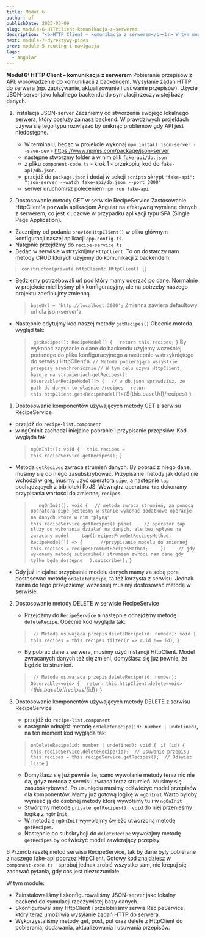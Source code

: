 ```yaml
---
title: Moduł 6
author: pf
publishDate: 2025-03-09
slug: module-6-HTTPClient-komunikacja-z-serwerem
description: "<b>HTTP Client – komunikacja z serwerem</b><br> W tym module nauczysz się integrować Angulara z backendem. Zainstalujemy i skonfigurujemy JSON-server jako lokalny serwer do symulacji bazy danych. Następnie skonfigurujemy HttpClient i zaktualizujemy RecipeService, aby mógł komunikować się z serwerem za pomocą żądań HTTP. Nauczysz się wykorzystywać metody get, post, put i delete do pobierania, dodawania, aktualizowania i usuwania przepisów."
next: module-7-dyrektywy-pipes
prev: module-5-routing-i-nawigacja
tags:
  - Angular
---
```


**Moduł 6: HTTP Client – komunikacja z serwerem**
Pobieranie przepisów z API: wprowadzenie do komunikacji z backendem.
Wysyłanie żądań HTTP do serwera (np. zapisywanie, aktualizowanie i usuwanie przepisów).
Użycie JSON-server jako lokalnego backendu do symulacji rzeczywistej bazy danych.

1. Instalacja JSON-server
Zaczniemy od stworzenia swojego lokalnego serwera, który posłuży za nasz backend.
W prawdziwych projektach używa się tego typu rozwiązać by uniknąć problemów gdy API jest niedostępne.

   * W terminalu, będąc w projekcie wykonaj `npm install json-server --save-dev` - https://www.npmjs.com/package/json-server
   * następne stwórzmy folder a w nim plik `fake-api/db.json`
   * z pliku `component-code.ts` - krok 1 - przekopiuj kod do `fake-api/db.json`.
   * przejdź do `package.json` i dodaj w sekcji `scripts` skrypt `"fake-api": "json-server --watch fake-api/db.json --port 3000"`
   * serwer uruchomisz poleceniem `npm run fake-api`

1. Dostosowanie metody GET w serwisie RecipeService
  Zastosowanie HttpClient'a pozwala aplikacjom Angular na efektywną wymianę danych z serwerem, co jest kluczowe w przypadku aplikacji typu SPA (Single Page Application).

  * Zacznijmy od podania `provideHttpClient()` w pliku głównym konfiguracji naszej aplikacji `app.config.ts`.
  * Natępnie przejdźmy do `recipe-service.ts`
  * Będąc w serwisie wstrzyknijmy `HttpClient`. To on dostarczy nam metody CRUD których użyjemy do komunikacji z backendem.
  > `constructor(private httpClient: HttpClient) {}`

  * Będziemy potrzebowali url pod który mamy uderzać po dane.
    Normalnie w projekcie mielibyśmy plik konfiguracyjny, ale na potrzeby naszego projektu zdefiniujmy zmienną
    > `baseUrl = 'http://localhost:3000';`
    Zmienna zawiera defaultowy url dla json-server'a.

  * Następnie edytujmy kod naszej metody `getRecipes()`
    Obecnie moteda wygląd tak:
    > ` getRecipes(): RecipeModel[] {`
    > `  return this.recipes;`
    > `}`
    By wykonać zapytanie o dane do backendu użyjemy wcześniej podanego do pliku konfiguracyjnego a nastepnie wstrzykniętego do serwisu HttpClient'a.
    > `// Metoda pobierająca wszystkie przepisy asynchronicznie`
    > `// W tym celu używa HttpClient, bazuje na strumieniach`
    > `getRecipes(): Observable<RecipeModel[]> {`
    > `  // w db.json sprawdzisz, że path do danych to właśnie /recipes`
    > `  return this.httpClient.get<RecipeModel[]>(`${this.baseUrl}/recipes`)`
    > `}`

1. Dostosowanie komponentów używających metody GET z serwisu RecipeService
  * przejdź do `recipe-list.component`
  * w ngOnInit zachodzi inicjalne pobranie i przypisanie przepsiów. Kod wygląda tak
    > `ngOnInit(): void {`
    > `  this.recipes = this.recipeService.getRecipes();`
    > `}`
  * Metoda `getRecipes` zwraca strumień danych. By pobrać z niego dane, musimy się do niego zasubskrybować.
    Przypisanie metody jak dotąd nie wchodzi w grę, musimy użyć operatora `pipe`, a nastepnie `tap` pochądzących z biblioteki RxJS.
    Wewnątrz operatora `tap` dokonamy przypisania wartości do zmiennej `recipes`.
    > `   ngOnInit(): void {`
    > `  // metoda zwraca strumień, za pomocą operatora pipe jesteśmy w stanie wykonać dodatkowe operacje na danych które w nim "płyną"`
    > `  this.recipeService.getRecipes().pipe(`
    > `    // operator tap służy do wykonania działań na danych, ale bez wpływu na zwracany model`
    > `    tap((recipesFromGetRecipesMethod: RecipeModel[]) => {`
    > `      //przypisanie modelu do zmiennej`
    > `      this.recipes = recipesFromGetRecipesMethod;`
    > `    })`
    > `    // gdy wykonamy metodę subscribe() strumień zwróci nam dane gdy tylko będą dostępne`
    > `  ).subscribe();`
    > `}`
  * Gdy już inicjalne przypisanie modelu danych mamy za sobą pora dostosować metodę `onDeleteRecipe`, ta też korzysta z serwisu.
    Jednak zanim do tego przejdziemy, wcześniej musimy dostosować metodę w serwisie.

2. Dostosowanie metody DELETE w serwisie RecipeService
    * Przejdźmy do `RecipeService` a następnie odnajdźmy metodę `deleteRecipe`. Obecnie kod wygląda tak:
    > ` // Metoda usuwająca przepis`
    > `deleteRecipe(id: number): void {`
    > `  this.recipes = this.recipes.filter(r => r.id !== id);`
    > `}`

    * By pobrać dane z serwera, musimy użyć instancji HttpClient. Model zwracanych danych też się zmieni, domyślasz się już pewnie,
    że będzie to strumień.
    > ` // Metoda usuwająca przepis`
    > `deleteRecipe(id: number): Observable<void> {`
    > `  return this.httpClient.delete<void>(`${this.baseUrl}/recipes/${id}`)`
    > `}`

3. Dostosowanie komponentów używających metody DELETE z serwisu RecipeService
    * przejdź do `recipe-list.component`
    * następnie odnajdź metodę `onDeleteRecipe(id: number | undefined)`, na ten moment kod wygląda tak:
    > `onDeleteRecipe(id: number | undefined): void {`
    > ` if (id) {`
    > `   this.recipeService.deleteRecipe(id);  // Usuwanie przepisu`
    > `   this.recipes = this.recipeService.getRecipes();  // Odśwież listę`
    > `}`

    * Domyślasz się już pewnie że, samo wywołanie metody teraz nic nie da, gdyż metoda z serwisu zwraca teraz strumień.
      Musimy się zasubskrybować.
      Po usunięciu musimy odświeżyć model przepisów dla komponentów. Mamy już gotową logikę w `ngOnInit`
      Warto byłoby wynieść ją do osobnej metody którą wywołamy tu i w `ngOnInit`
    * Stwórzmy metodę `private getRecipes(): void` do niej przenieśmy logikę z `ngOnInit`.
    * W metodzie `ngOnInit` wywołajmy świeżo utworzoną metodę `getRecipes`.
    * Następnie po subskrybcji do `deleteRecipe` wywołajmy metodę `getRecipes` by odświeżyć model zawierający przepisy.

6 Przerób resztę metod serwisu RecipeService, tak by dane były pobierane z naszego fake-api poprzez HttpClient.
  Gotowy kod znajdziesz w `component-code.ts` - spróbuj jednak zrobić wszystko sam, nie krepuj się zadawać pytania,
  gdy coś jest niezrozumiałe.

W tym module:
  * Zainstalowaliśmy i skonfigurowaliśmy JSON-server jako lokalny backend do symulacji rzeczywistej bazy danych.
  * Skonfigurowaliśmy HttpClient i przelobiliśmy serwis RecipeService, który teraz umożliwia wysyłanie żądań HTTP do serwera.
  * Wykorzystaliśmy metody get, post, put oraz delete z HttpClient do pobierania, dodawania, aktualizowania i usuwania przepisów.